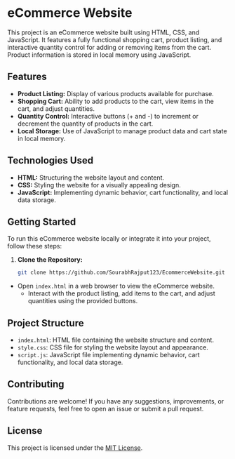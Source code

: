 # eCommerce Website

This project is an eCommerce website built using HTML, CSS, and JavaScript. It features a fully functional shopping cart, product listing, and interactive quantity control for adding or removing items from the cart. Product information is stored in local memory using JavaScript.

## Features

- **Product Listing:** Display of various products available for purchase.
- **Shopping Cart:** Ability to add products to the cart, view items in the cart, and adjust quantities.
- **Quantity Control:** Interactive buttons (+ and -) to increment or decrement the quantity of products in the cart.
- **Local Storage:** Use of JavaScript to manage product data and cart state in local memory.

## Technologies Used

- **HTML:** Structuring the website layout and content.
- **CSS:** Styling the website for a visually appealing design.
- **JavaScript:** Implementing dynamic behavior, cart functionality, and local data storage.

## Getting Started

To run this eCommerce website locally or integrate it into your project, follow these steps:

1. **Clone the Repository:**
   ```bash
   git clone https://github.com/SourabhRajput123/EcommerceWebsite.git
 - Open `index.html` in a web browser to view the eCommerce website.
   - Interact with the product listing, add items to the cart, and adjust quantities using the provided buttons.

## Project Structure
- `index.html`: HTML file containing the website structure and content.
- `style.css`: CSS file for styling the website layout and appearance.
- `script.js`: JavaScript file implementing dynamic behavior, cart functionality, and local data storage.

## Contributing

Contributions are welcome! If you have any suggestions, improvements, or feature requests, feel free to open an issue or submit a pull request.

## License

This project is licensed under the [MIT License](LICENSE).
